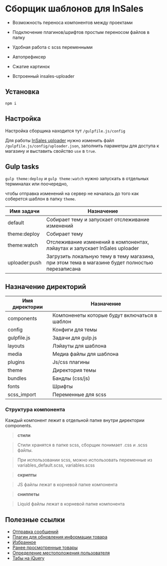 # Сборщик шаблонов для InSales

- Возможность переноса компонентов между проектами

- Подключение плагинов/шрифтов простым переносом файлов в папку

- Удобная работа с scss переменными

- Автопрефиксер

- Сжатие картинок

- Встроенный insales-uploader


## Установка

```
npm i
```

## Настройка

Настройка сборщика находится тут `/gulpfile.js/config`

Для работы [InSales uploader](https://github.com/VladimirIvanin/insales-uploader) нужно изменить файл `/gulpfile.js/config/uploader.json`, заполнить параметры для доступа к магазину и выставить свойство `use` в `true`.


## Gulp tasks

`gulp theme:deploy` и `gulp theme:watch` нужно запускать в отдельных терминалах или поочередно,

чтобы отправка изменений на сервер не началась до того как соберется шаблон в папку `theme`.

| Имя задачи   | Назначение                                       |
|--------------|--------------------------------------------------|
| default      | Собирает тему и запускает отслеживание изменений |
| theme:deploy | Собирает тему                                    |
| theme:watch  | Отслеживание изменений в компонентах, лэйаутах и запускает InSales uploader   |
| uploader:push| Загрузить локальную тему в тему магазина, при этом тема в магазине будет полностью перезаписана |

## Назначение директорий

| Имя директории | Назначение                                    |
|----------------|-----------------------------------------------|
| components     | Компоненеты которые будут включаться в шаблон |
| config         | Конфиги для темы                              |
| gulpfile.js    | Задачи для gulp.js                            |
| layouts        | Лэйауты для шаблона                           |
| media          | Медиа файлы для шаблона                       |
| plugins        | Js/css плагины                                |
| theme          | Директория темы                               |
| bundles        | Бандлы (css/js)                               |
| fonts          | Шрифты                                        |
| scss_import    | Переменные для scss                           |

### Структура компонента

Каждый компонент лежит в отдельной папке внутри директории components.
>**стили**

> Стили хранятся в папке scss, сборщик понимает .css и .scss файлы.

> При использовании scss, можно использовать переменные из variables_default.scss, variables.scss


>**скрипты**

>JS файлы лежат в корневой папке компонента


>**сниппеты**

>Liquid файлы лежат в корневой папке компонента


## Полезные ссылки

- [Отправка сообщений](https://github.com/VladimirIvanin/InSalesFeedback)
- [Плагин для обновления информации товара](https://github.com/VladimirIvanin/variantsModifier)
- [Избранное](https://github.com/VladimirIvanin/favorites)
- [Ранее просмотренные товары](https://github.com/VladimirIvanin/RecentlyView)
- [Определение местоположения пользователя](https://github.com/VladimirIvanin/geoManager)
- [Табы на jQuery](https://github.com/VladimirIvanin/dataTabs)